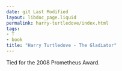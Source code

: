 ```yaml
---
date: git Last Modified
layout: libdoc_page.liquid
permalink: harry-turtledove/index.html
tags:
- T
- book
title: "Harry Turtledove - The Gladiator"
---
```


Tied for the 2008 Prometheus Award.